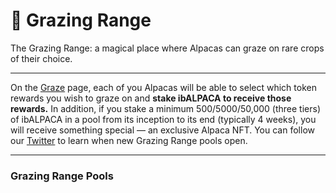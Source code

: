 # 🌿 Grazing Range
The Grazing Range: a magical place where Alpacas can graze on rare crops of their choice.

***

On the [Graze](www.baidu.com) page, each of you Alpacas will be able to select which token rewards you wish to graze on and **stake ibALPACA to receive those rewards.** In addition, if you stake a minimum 500/5000/50,000 (three tiers) of ibALPACA in a pool from its inception to its end (typically 4 weeks), you will receive something special — an exclusive Alpaca NFT. You can follow our [Twitter](https://twitter.com/AlpacaFinance) to learn when new Grazing Range pools open.

***

### Grazing Range Pools

